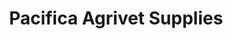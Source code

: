 ---
title: "Pacifica Agrivet Supplies"
url: /san-pablo/pacifica-agrivet-supplies/
shop: agrarian
---
